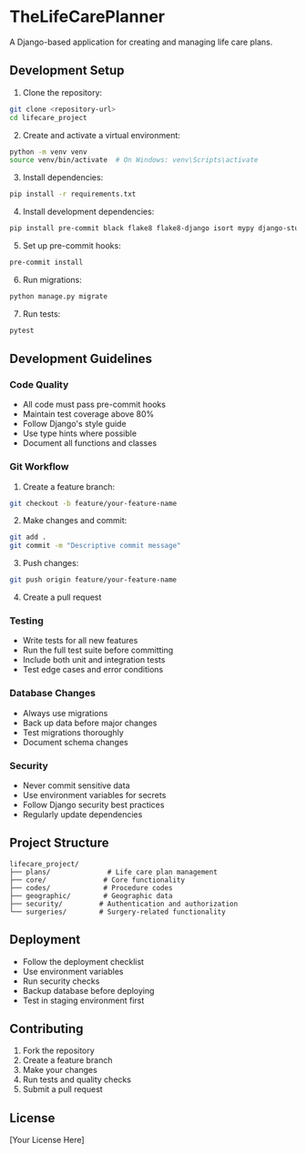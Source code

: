 # TheLifeCarePlanner

A Django-based application for creating and managing life care plans.

## Development Setup

1. Clone the repository:
```bash
git clone <repository-url>
cd lifecare_project
```

2. Create and activate a virtual environment:
```bash
python -m venv venv
source venv/bin/activate  # On Windows: venv\Scripts\activate
```

3. Install dependencies:
```bash
pip install -r requirements.txt
```

4. Install development dependencies:
```bash
pip install pre-commit black flake8 flake8-django isort mypy django-stubs pytest pytest-django pytest-cov
```

5. Set up pre-commit hooks:
```bash
pre-commit install
```

6. Run migrations:
```bash
python manage.py migrate
```

7. Run tests:
```bash
pytest
```

## Development Guidelines

### Code Quality

- All code must pass pre-commit hooks
- Maintain test coverage above 80%
- Follow Django's style guide
- Use type hints where possible
- Document all functions and classes

### Git Workflow

1. Create a feature branch:
```bash
git checkout -b feature/your-feature-name
```

2. Make changes and commit:
```bash
git add .
git commit -m "Descriptive commit message"
```

3. Push changes:
```bash
git push origin feature/your-feature-name
```

4. Create a pull request

### Testing

- Write tests for all new features
- Run the full test suite before committing
- Include both unit and integration tests
- Test edge cases and error conditions

### Database Changes

- Always use migrations
- Back up data before major changes
- Test migrations thoroughly
- Document schema changes

### Security

- Never commit sensitive data
- Use environment variables for secrets
- Follow Django security best practices
- Regularly update dependencies

## Project Structure

```
lifecare_project/
├── plans/              # Life care plan management
├── core/              # Core functionality
├── codes/             # Procedure codes
├── geographic/        # Geographic data
├── security/         # Authentication and authorization
└── surgeries/        # Surgery-related functionality
```

## Deployment

- Follow the deployment checklist
- Use environment variables
- Run security checks
- Backup database before deploying
- Test in staging environment first

## Contributing

1. Fork the repository
2. Create a feature branch
3. Make your changes
4. Run tests and quality checks
5. Submit a pull request

## License

[Your License Here]
